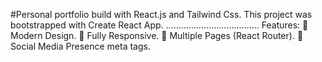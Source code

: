 #Personal portfolio build with React.js and Tailwind Css.
This project was bootstrapped with Create React App.
.....................................
Features:
🎨 Modern Design.
📱 Fully Responsive.
📖 Multiple Pages (React Router).
📱Social Media Presence meta tags.
